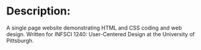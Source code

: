 <h1>Description:</h1>
A single page website demonstrating HTML and CSS coding and web design. Written for INFSCI 1240: User-Centered Design at the University of Pittsburgh.
